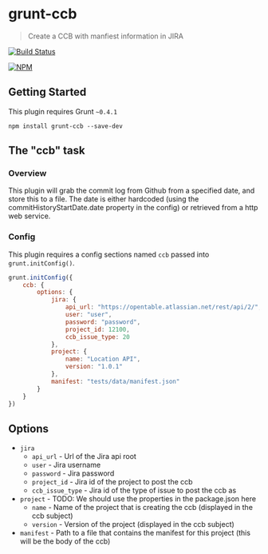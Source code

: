 # grunt-ccb

> Create a CCB with manfiest information in JIRA

[![Build Status](https://travis-ci.org/christriddle/grunt-ccb.svg?branch=master)](https://travis-ci.org/christriddle/grunt-ccb)

[![NPM](https://nodei.co/npm/grunt-ccb.png)](https://nodei.co/npm/grunt-ccb)

## Getting Started
This plugin requires Grunt `~0.4.1`

```shell
npm install grunt-ccb --save-dev
```

## The "ccb" task

### Overview
This plugin will grab the commit log from Github from a specified date, and store this to a file.
The date is either hardcoded (using the commitHistoryStartDate.date property in the config) or retrieved from a http web service.

### Config
This plugin requires a config sections named `ccb` passed into `grunt.initConfig()`.

```js
grunt.initConfig({
    ccb: {
        options: {
            jira: {
                api_url: "https://opentable.atlassian.net/rest/api/2/",
                user: "user",
                password: "password",
                project_id: 12100,
                ccb_issue_type: 20
            },
            project: {
                name: "Location API",
                version: "1.0.1"
            },
            manifest: "tests/data/manifest.json"
        }
    }
})
```

## Options

- `jira`
    - `api_url` - Url of the Jira api root
    - `user` - Jira username
    - `password`  - Jira password
    - `project_id`  - Jira id of the project to post the ccb
    - `ccb_issue_type`  - Jira id of the type of issue to post the ccb as
- `project` - TODO: We should use the properties in the package.json here
    - `name` - Name of the project that is creating the ccb (displayed in the ccb subject)
    - `version` - Version of the project (displayed in the ccb subject)
- `manifest` - Path to a file that contains the manifest for this project (this will be the body of the ccb)

